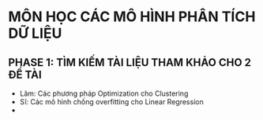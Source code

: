 # MÔN HỌC CÁC MÔ HÌNH PHÂN TÍCH DỮ LIỆU

## PHASE 1: TÌM KIẾM TÀI LIỆU THAM KHẢO CHO 2 ĐỀ TÀI
+ Lâm: Các phương pháp Optimization cho Clustering
+ Sĩ: Các mô hình chống overfitting cho Linear Regression
+ 